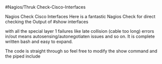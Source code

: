 #Nagios/Thruk Check-Cisco-Interfaces

Nagios Check Cisco Interfaces
Here is a fantastic Nagios Check for direct checking the Output of #show interfaces

with all the special layer 1 failures like late collision (cable too long) errors in/out means autosensing/autonegotiaten issues and so on. It is complete written bash and easy to expand.

The code is straight through so feel free to modify the show command and the piped include
